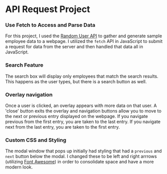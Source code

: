 # API Request Project

### Use Fetch to Access and Parse Data
For this project, I used the [Random User API](https://randomuser.me/) to gather and generate sample employee data to a webpage. I utilized the `fetch` API in JavaScript to submit a request for data from the server and then handled that data all in JavaScript.

### Search Feature
The search box will display only employees that match the search results. This happens as the user types, but there is a search button as well.

### Overlay navigation
Once a user is clicked, an overlay appears with more data on that user. A 'close' button exits the overlay and navigation buttons allow you to move to the next or previous entry displayed on the webpage. If you navigate previous from the first entry, you are taken to the last entry. If you navigate next from the last entry, you are taken to the first entry.

### Custom CSS and Styling
The modal window that pops up initially had styling that had a `previous` and `next` button below the modal. I changed these to be left and right arrrows (utilizing [Font Awesome](https://fontawesome.com/)) in order to consolidate space and have a more modern look.
